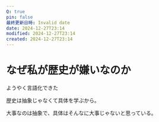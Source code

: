 ```yaml
---
Q: true
pin: false
最終更新日時: Invalid date
date: 2024-12-27T23:14
modified: 2024-12-27T23:14
created: 2024-12-27T23:14
---
```

# なぜ私が歴史が嫌いなのか

ようやく言語化できた

歴史は抽象じゃなくて具体を学ぶから。

大事なのは抽象で、具体はそんなに大事じゃないと思っている。